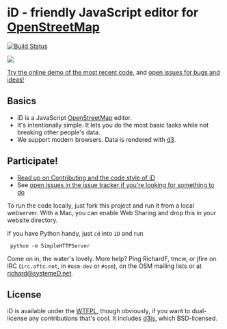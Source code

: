 # iD - friendly JavaScript editor for [OpenStreetMap](http://www.openstreetmap.org/)

[![Build Status](https://secure.travis-ci.org/systemed/iD.png)](https://travis-ci.org/systemed/iD)

[![](http://ideditor.com/img/editor.png)](http://geowiki.com/iD/)

[Try the online demo of the most recent code.](http://geowiki.com/iD/) and
[open issues for bugs and ideas!](https://github.com/systemed/iD/issues)

## Basics

* iD is a JavaScript [OpenStreetMap](http://www.openstreetmap.org/) editor.
* It's intentionally simple. It lets you do the most basic tasks while
  not breaking other people's data.
* We support modern browsers. Data is rendered with [d3](http://d3js.org/).

## Participate!

* [Read up on Contributing and the code style of iD](CONTRIBUTING.md)
* See [open issues in the issue tracker if you're looking for something to do](https://github.com/systemed/iD/issues?state=open)

To run the code locally, just fork this project and run it from a local webserver.
With a Mac, you can enable Web Sharing and drop this in your website directory.

If you have Python handy, just `cd` into `iD` and run

     python -m SimpleHTTPServer

Come on in, the water's lovely. More help? Ping RichardF, tmcw, or jfire on IRC
(`irc.oftc.net`, in `#osm-dev` or `#osm`), on the OSM mailing lists or at
richard@systemeD.net.

## License

iD is available under the [WTFPL](http://sam.zoy.org/wtfpl/), though obviously, if you want to dual-license
any contributions that's cool. It includes [d3js](http://d3js.org/), which BSD-licensed.

